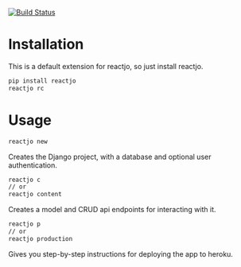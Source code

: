 [![Build Status](https://travis-ci.org/aaron-price/reactjo-django.svg?branch=master)](https://travis-ci.org/aaron-price/reactjo-django)


# Installation
This is a default extension for reactjo, so just install reactjo.

```bash
pip install reactjo
reactjo rc
```

# Usage

```bash
reactjo new
```

Creates the Django project, with a database and optional user authentication.

```bash
reactjo c
// or
reactjo content
```
Creates a model and CRUD api endpoints for interacting with it.

```bash
reactjo p
// or
reactjo production
```
Gives you step-by-step instructions for deploying the app to heroku.
